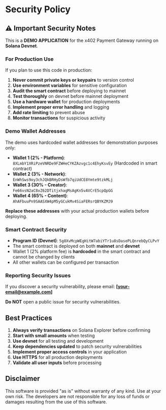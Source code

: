# Security Policy

## ⚠️ Important Security Notes

This is a **DEMO APPLICATION** for the x402 Payment Gateway running on **Solana Devnet**.

### For Production Use

If you plan to use this code in production:

1. **Never commit private keys or keypairs** to version control
2. **Use environment variables** for sensitive configuration
3. **Audit the smart contract** before deploying to mainnet
4. **Test thoroughly** on devnet before mainnet deployment
5. **Use a hardware wallet** for production deployments
6. **Implement proper error handling** and logging
7. **Add rate limiting** to prevent abuse
8. **Monitor transactions** for suspicious activity

### Demo Wallet Addresses

The demo uses hardcoded wallet addresses for demonstration purposes only:

- **Wallet 1 (2% - Platform)**: `8XLmbY1XRiPzeVNRDe9FZWHeCYKZAzvgc1c4EhyKsvEy` (Hardcoded in smart contract)
- **Wallet 2 (3% - Network)**: `EnWhSws9oy3chJQkBRHyDsWfb7qiUdCE8Ymte9tzkMLj`
- **Wallet 3 (30% - Creator)**: `Fe66vsN2aC8xZ62DTitjxhagMsAgKn5vAVCrE5cpQpGG`
- **Wallet 4 (65% - Content)**: `AhAFbuuPn9SAASXW4pM5yGCukMv4SiaFERsrQBYKZMJ9`

**Replace these addresses** with your actual production wallets before deploying.

### Smart Contract Security

- **Program ID (Devnet)**: `5g8XvMcpWEgHitW7abiYTr1u8sDasePLQnrebQyCLPvY`
- The smart contract is deployed on both **mainnet** and **devnet**
- Wallet 1 (2% platform fee) is **hardcoded** in the smart contract and cannot be changed by clients
- All other wallets can be configured per transaction

### Reporting Security Issues

If you discover a security vulnerability, please email: **[your-email@example.com]**

**Do NOT** open a public issue for security vulnerabilities.

## Best Practices

1. **Always verify transactions** on Solana Explorer before confirming
2. **Start with small amounts** when testing
3. **Use devnet** for all testing and development
4. **Keep dependencies updated** to patch security vulnerabilities
5. **Implement proper access controls** in your application
6. **Use HTTPS** for all production deployments
7. **Validate all user inputs** before processing

## Disclaimer

This software is provided "as is" without warranty of any kind. Use at your own risk.
The developers are not responsible for any loss of funds or damages resulting from the use of this software.
